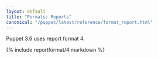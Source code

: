 ```yaml
---
layout: default
title: "Formats: Reports"
canonical: "/puppet/latest/reference/format_report.html"
---
```



Puppet 3.6 uses report format 4.

{% include reportformat/4.markdown %}
